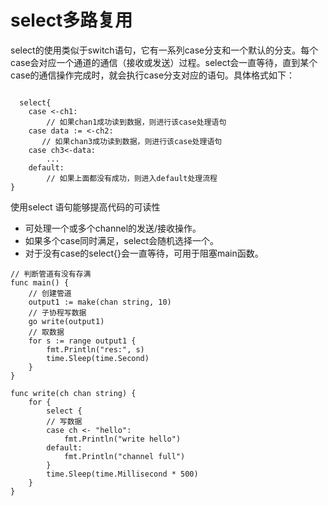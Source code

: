 # select多路复用

select的使用类似于switch语句，它有一系列case分支和一个默认的分支。每个case会对应一个通道的通信（接收或发送）过程。select会一直等待，直到某个case的通信操作完成时，就会执行case分支对应的语句。具体格式如下：

```golang 
  
  select{
    case <-ch1:
        // 如果chan1成功读到数据，则进行该case处理语句
    case data := <-ch2:
       // 如果chan3成功读到数据，则进行该case处理语句
    case ch3<-data:
        ...
    default:
        // 如果上面都没有成功，则进入default处理流程
}

```

使用select 语句能够提高代码的可读性
- 可处理一个或多个channel的发送/接收操作。    
- 如果多个case同时满足，select会随机选择一个。    
- 对于没有case的select{}会一直等待，可用于阻塞main函数。

```golang
// 判断管道有没有存满
func main() {
	// 创建管道
	output1 := make(chan string, 10)
	// 子协程写数据
	go write(output1)
	// 取数据
	for s := range output1 {
		fmt.Println("res:", s)
		time.Sleep(time.Second)
	}
}

func write(ch chan string) {
	for {
		select {
		// 写数据
		case ch <- "hello":
			fmt.Println("write hello")
		default:
			fmt.Println("channel full")
		}
		time.Sleep(time.Millisecond * 500)
	}
}
```
